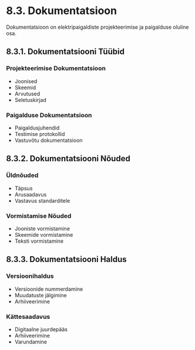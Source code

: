 # 8.3. Dokumentatsioon

Dokumentatsioon on elektripaigaldiste projekteerimise ja paigalduse oluline osa.

## 8.3.1. Dokumentatsiooni Tüübid

### Projekteerimise Dokumentatsioon
* Joonised
* Skeemid
* Arvutused
* Seletuskirjad

### Paigalduse Dokumentatsioon
* Paigaldusjuhendid
* Testimise protokollid
* Vastuvõtu dokumentatsioon

## 8.3.2. Dokumentatsiooni Nõuded

### Üldnõuded
* Täpsus
* Arusaadavus
* Vastavus standarditele

### Vormistamise Nõuded
* Jooniste vormistamine
* Skeemide vormistamine
* Teksti vormistamine

## 8.3.3. Dokumentatsiooni Haldus

### Versioonihaldus
* Versioonide nummerdamine
* Muudatuste jälgimine
* Arhiiveerimine

### Kättesaadavus
* Digitaalne juurdepääs
* Arhiiveerimine
* Varundamine
